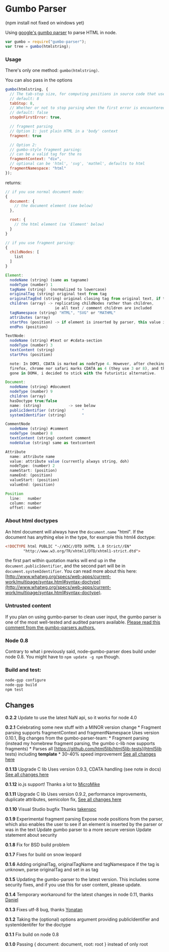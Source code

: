 # Gumbo Parser

(npm install not fixed on windows yet)

Using [google's gumbo parser](https://github.com/google/gumbo-parser) to parse HTML in node.

```js
var gumbo = require("gumbo-parser");
var tree = gumbo(htmlstring);
```

### Usage
There's only one method: `gumbo(htmlstring)`.

You can also pass in the options

```js
gumbo(htmlstring, {
  // The tab-stop size, for computing positions in source code that uses tabs.
  // default: 8
  tabStop: 8,
  // Whether or not to stop parsing when the first error is encountered.
  // default: false
  stopOnFirstError: true,

  // fragment parsing
  // Option 1: just plain HTML in a 'body' context
  fragment: true

  // Option 2:
  // gumbo-style fragment parsing:
  // can be a valid tag for the ns
  fragmentContext: "div",
  // optional can be 'html', 'svg', 'mathml', defaults to html
  fragmentNamespace: "html"
});
```

returns:

```js
// if you use normal document mode:
{
  document: {
    // the document element (see below)
  },

  root: {
    // the html element (se 'Element' below)
  }
}

// if you use fragment parsing:
{
  childNodes: [
    list
  ]
}

Element:
  nodeName (string) (same as tagname)
  nodeType (number) 1
  tagName (string)  (normalized to lowercase)
  originalTag (string) original text from tag
  originalTagEnd (string) original closing tag from original text, if there was one
  children (array) -> replicating childNodes rather than children,
                      ie all text / comment children are included
  tagNamespace (string) "HTML", "SVG" or "MATHML"
  attributes (array)
  startPos (position) -> if element is inserted by parser, this value is undefined
  endPos (position)

TextNode:
  nodeName (string) #text or #cdata-section
  nodeType (number) 3
  textContent (string)
  startPos (position)

  note: In DOM3, CDATA is marked as nodeType 4. However, after checking that neither
  firefox, chrome nor safari marks CDATA as 4 (they use 3 or 8), and that CDATA is
  gone in DOM4, i decided to stick with the futuristic alternative.

Document:
  nodeName (string) #document
  nodeType (number) 9
  children (array)
  hasDoctype true/false
  name: (string)            -> see below
  publicIdentifier (string)       "
  systemIdentifier (string)       "

CommentNode
  nodeName (string) #comment
  nodeType (number) 8
  textContent (string) content comment
  nodeValue (string) same as textcontent

Attribute
  name: attribute name
  value: attribute value (currently always string, doh)
  nodeType: (number) 2
  nameStart: (position)
  nameEnd: (position)
  valueStart: (position)
  valueEnd: (position)

Position
  line:   number
  column: number
  offset: number

```

### About html doctypes

An html document will always have the `document.name` "html".
If the document has anything else in the type, for example this html4 doctype:

```html
<!DOCTYPE html PUBLIC "-//W3C//DTD XHTML 1.0 Strict//EN"
        "http://www.w3.org/TR/xhtml1/DTD/xhtml1-strict.dtd">
```

the first part within quotation marks will end up in the `document.publicIdentifier`,
and the second part will be in `document.systemIdentifier`. You can read more about this here: [http://www.whatwg.org/specs/web-apps/current-work/multipage/syntax.html#syntax-doctype](http://www.whatwg.org/specs/web-apps/current-work/multipage/syntax.html#syntax-doctype).

### Untrusted content

If you plan on using gumbo-parser to clean user input, the gumbo parser is one of the most well-tested and audited parsers available.
[Please read this comment from the gumbo-parsers authors.](https://github.com/google/gumbo-parser/issues/53#issuecomment-43395597)

### Node 0.8

Contrary to what i previously said, node-gumbo-parser does build under node 0.8. You might have to `npm update -g npm` though.

### Build and test:

```bash
node-gyp configure
node-gyp build
npm test
```

## Changes
**0.2.2**  Update to use the latest NaN api, so it works for node 4.0

**0.2.1**  Celebrating some new stuff with a MINOR version change
            * Fragment parsing supports fragmentContext and fragmentNamespace
           Uses version 0.10.1, Big changes from the gumbo-parser-team:
            * Fragment parsing (instead my homebrew fragment parsing, the gumbo c-lib now supports fragments)
            * Parses all [https://github.com/html5lib/html5lib-tests](html5lib tests) including **template**
            * 30-40% speed improvement
           [See all changes here](https://github.com/google/gumbo-parser/blob/master/CHANGES.md)

**0.1.13** Upgrade C lib
           Uses version 0.9.3, CDATA handling (see note in docs)
           [See all changes here](https://github.com/google/gumbo-parser/blob/master/CHANGES.md)

**0.1.12** io.js support!
           Thanks a lot to [MicroMike](https://github.com/mike820324)

**0.1.11** Upgrade C lib
           Uses version 0.9.2, performance improvements, duplicate attributes, semicolon fix,
           [See all changes here](https://github.com/google/gumbo-parser/blob/master/CHANGES.md)

**0.1.10** Visual Studio bugfix
           Thanks [takenspc](https://github.com/takenspc)

**0.1.9**  Experimental fragment parsing
           Expose node positions from the parser, which also enables the user
             to see if an element is inserted by the parser or was in the text
           Update gumbo parser to a more secure version
           Update statement about security

**0.1.8**  Fix for BSD build problem

**0.1.7**  Fixes for build on snow leopard

**0.1.6**  Adding originalTag, originalTagName and tagNamespace
           if the tag is unknown, parse originalTag and set in as tag

**0.1.5**  Updating the gumbo-parser to the latest version. This includes some security fixes, and if you use this
           for user content, please update.

**0.1.4**  Temporary workaround for the latest changes in node 0.11, thanks [Daniel](https://github.com/TheHydroImpulse)

**0.1.3**  Fixes utf-8 bug, thanks [Yonatan](https://github.com/yonatan)

**0.1.2**  Taking the (optional) options argument
           providing publicIdentifier and systemIdentifer for the doctype

**0.1.1**  Fix build on node 0.8

**0.1.0**  Passing { document: document, root: root } instead of only root
